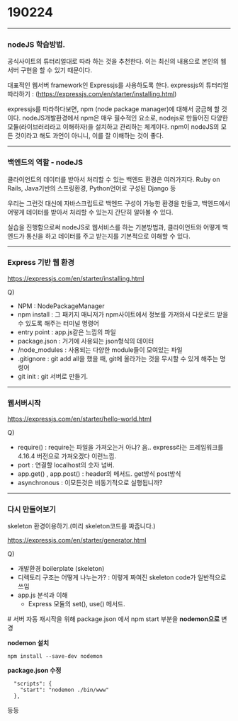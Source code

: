 # 190224

---

### nodeJS 학습방법.

공식사이트의 튜터리얼대로 따라 하는 것을 추천한다. 이는 최신의 내용으로 본인의 웹서버 구현을 할 수 있기 때문이다.

대표적인 웹서버 framework인 Expressjs를 사용하도록 한다. expressjs의 튜터리얼따라하기 : (<https://expressjs.com/en/starter/installing.html>)

expressjs를 따라하다보면, npm (node package manager)에 대해서 궁금해 할 것이다. nodeJS개발환경에서 npm은 매우 필수적인 요소로, nodejs로 만들어진 다양한 모듈(라이브러리라고 이해하자)을 설치하고 관리하는 체계이다. npm이 nodeJS의 모든 것이라고 해도 과언이 아니니, 이를 잘 이해하는 것이 좋다.

---

### 백엔드의 역할 - nodeJS

클라이언트의 데이터를 받아서 처리할 수 있는 백엔드 환경은 여러가지다. Ruby on Rails, Java기반의 스프링환경, Python언어로 구성된 Django 등

우리는 그런것 대신에 자바스크립트로 백엔드 구성이 가능한 환경을 만들고, 백엔드에서 어떻게 데이터를 받아서 처리할 수 있는지 간단히 알아볼 수 있다.

실습을 진행함으로써 nodeJS로 웹서비스를 하는 기본방법과, 클라이언트와 어떻게 백엔드가 통신을 하고 데이터를 주고 받는지를 기본적으로 이해할 수 있다.

---

### Express 기반 웹 환경

<https://expressjs.com/en/starter/installing.html>

Q)

- NPM : NodePackageManager
- npm install : 그 패키지 매니저가 npm사이트에서 정보를 가져와서 다운로드 받을 수 있도록 해주는 터미널 명령어
- entry point : app.js같은 느낌의 파일
- package.json : 거기에 사용되는 json형식의 데이터
- /node_modules : 사용되는 다양한 module들이 모여있는 파일
- .gitignore : git add all을 했을 때, git에 올라가는 것을 무시할 수 있게 해주는 명령어
- git init : git 서버로 만들기.

---

### 웹서버시작

<https://expressjs.com/en/starter/hello-world.html>

Q)

- require() : require는 파일을 가져오는거 아냐? 음.. express라는 프레임워크를 4.16.4 버전으로 가져오겠다 이런느낌.
- port : 연결할 localhost의 숫자 넘버.
- app.get() , app.post() : header의 메서드. get방식 post방식
- asynchronous : 이모든것은 비동기적으로 실행됩니까?

---

### 다시 만들어보기

skeleton 환경이용하기.(미리 skeleton코드를 짜줍니다.)

<https://expressjs.com/en/starter/generator.html>

Q)

- 개발환경 boilerplate (skeleton)
- 디렉토리 구조는 어떻게 나누는가? : 이렇게 짜여진 skeleton code가 일반적으로 쓰임
- app.js 분석과 이해
  - Express 모듈의 set(), use() 메서드.

\# 서버 자동 재시작을 위해 package.json 에서 npm start 부분을 **nodemon으로** 변경

**nodemon 설치**

```shell
npm install --save-dev nodemon
```

**package.json 수정**

```shell
  "scripts": {
    "start": "nodemon ./bin/www"
  },
```

등등